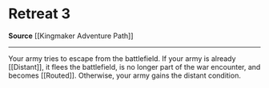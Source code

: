 ﻿---
actions: '[three-actions]'
cost: null
element: null
frequency: null
id: '1426'
name: Retreat
rarity: Common
requirement: null
school: null
source: '[[DATABASE/source/Kingmaker Adventure Path|Kingmaker Adventure Path]]'
trait: null
trigger: null
type: Action

---
# Retreat <span class="action-icon">3</span>

**Source** [[Kingmaker Adventure Path]]

---
Your army tries to escape from the battlefield. If your army is already [[Distant]], it flees the battlefield, is no longer part of the war encounter, and becomes [[Routed]]. Otherwise, your army gains the distant condition.